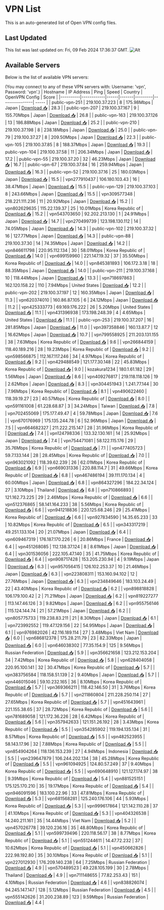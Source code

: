 # VPN List

This is an auto-generated list of Open VPN config files.

## Last Updated

This list was last updated on: Fri, 09 Feb 2024 17:36:37 GMT.
![Alt](https://repobeats.axiom.co/api/embed/186b98318ef1479477931607c1ad7d823f12451f.svg "Repobeats analytics image")

## Available Servers

Below is the list of available VPN servers:

(You may connect to any of these VPN servers with: Username: 'vpn', Password: 'vpn'.)
| Hostname | IP Address | Ping | Speed | Country | OpenVPN Config | Score |
|----------|------------|------|-------|---------|----------------| ----- |
| public-vpn-251 | 219.100.37.223 | 8 | 175.98Mbps | Japan | [Download 📥](./configs/server_0_JP.ovpn) | 28.3 |
| public-vpn-207 | 219.100.37.167 | 9 | 155.70Mbps | Japan | [Download 📥](./configs/server_1_JP.ovpn) | 26.8 |
| public-vpn-163 | 219.100.37.126 | 13 | 186.88Mbps | Japan | [Download 📥](./configs/server_2_JP.ovpn) | 25.2 |
| public-vpn-210 | 219.100.37.198 | 8 | 238.18Mbps | Japan | [Download 📥](./configs/server_3_JP.ovpn) | 25.0 |
| public-vpn-79 | 219.100.37.27 | 8 | 209.50Mbps | Japan | [Download 📥](./configs/server_4_JP.ovpn) | 22.3 |
| public-vpn-105 | 219.100.37.85 | 8 | 188.37Mbps | Japan | [Download 📥](./configs/server_5_JP.ovpn) | 19.3 |
| public-vpn-104 | 219.100.37.58 | 11 | 206.34Mbps | Japan | [Download 📥](./configs/server_6_JP.ovpn) | 17.2 |
| public-vpn-55 | 219.100.37.20 | 32 | 46.23Mbps | Japan | [Download 📥](./configs/server_7_JP.ovpn) | 16.7 |
| public-vpn-67 | 219.100.37.84 | 16 | 259.94Mbps | Japan | [Download 📥](./configs/server_8_JP.ovpn) | 16.3 |
| public-vpn-52 | 219.100.37.16 | 25 | 180.03Mbps | Japan | [Download 📥](./configs/server_9_JP.ovpn) | 15.5 |
| vpn277910437 | 106.180.103.43 | 16 | 38.47Mbps | Japan | [Download 📥](./configs/server_10_JP.ovpn) | 15.5 |
| public-vpn-129 | 219.100.37.103 | 8 | 243.66Mbps | Japan | [Download 📥](./configs/server_11_JP.ovpn) | 15.5 |
| vpn309577348 | 218.221.111.236 | 11 | 20.92Mbps | Japan | [Download 📥](./configs/server_12_JP.ovpn) | 15.2 |
| vpn802629635 | 115.22.139.37 | 25 | 10.01Mbps | Korea Republic of | [Download 📥](./configs/server_13_KR.ovpn) | 15.2 |
| vpn543703650 | 92.202.213.130 | 1 | 24.91Mbps | Japan | [Download 📥](./configs/server_14_JP.ovpn) | 14.7 |
| vpn270499739 | 123.198.130.112 | 14 | 74.05Mbps | Japan | [Download 📥](./configs/server_15_JP.ovpn) | 14.3 |
| public-vpn-102 | 219.100.37.32 | 16 | 127.77Mbps | Japan | [Download 📥](./configs/server_16_JP.ovpn) | 14.3 |
| public-vpn-88 | 219.100.37.30 | 14 | 74.35Mbps | Japan | [Download 📥](./configs/server_17_JP.ovpn) | 14.2 |
| vpn846611798 | 220.95.112.134 | 30 | 58.01Mbps | Korea Republic of | [Download 📥](./configs/server_18_KR.ovpn) | 14.0 |
| vpn699159960 | 221.147.19.32 | 37 | 35.50Mbps | Korea Republic of | [Download 📥](./configs/server_19_KR.ovpn) | 14.0 |
| vpn845381893 | 106.172.3.18 | 18 | 88.35Mbps | Japan | [Download 📥](./configs/server_20_JP.ovpn) | 14.0 |
| public-vpn-211 | 219.100.37.168 | 10 | 118.44Mbps | Japan | [Download 📥](./configs/server_21_JP.ovpn) | 13.3 |
| vpn718697863 | 162.120.158.22 | 110 | 7.94Mbps | United States | [Download 📥](./configs/server_22_US.ovpn) | 12.2 |
| public-vpn-202 | 219.100.37.197 | 12 | 160.35Mbps | Japan | [Download 📥](./configs/server_23_JP.ovpn) | 11.3 |
| vpn620374010 | 160.86.87.105 | 6 | 24.12Mbps | Japan | [Download 📥](./configs/server_24_JP.ovpn) | 11.2 |
| vpn425333773 | 69.169.176.222 | 26 | 5.20Mbps | United States | [Download 📥](./configs/server_25_US.ovpn) | 11.1 |
| vpn431396938 | 173.198.248.39 | 4 | 4.65Mbps | United States | [Download 📥](./configs/server_26_US.ovpn) | 11.1 |
| public-vpn-253 | 219.100.37.207 | 16 | 281.85Mbps | Japan | [Download 📥](./configs/server_27_JP.ovpn) | 11.0 |
| vpn397358846 | 160.13.87.7 | 12 | 16.62Mbps | Japan | [Download 📥](./configs/server_28_JP.ovpn) | 10.7 |
| vpn799558925 | 211.203.131.155 | 38 | 7.63Mbps | Korea Republic of | [Download 📥](./configs/server_29_KR.ovpn) | 9.6 |
| vpn266844159 | 118.40.189.216 | 28 | 19.23Mbps | Korea Republic of | [Download 📥](./configs/server_30_KR.ovpn) | 9.2 |
| vpn598566875 | 112.167.117.246 | 34 | 4.97Mbps | Korea Republic of | [Download 📥](./configs/server_31_KR.ovpn) | 9.2 |
| vpn429488549 | 121.177.30.148 | 22 | 45.83Mbps | Korea Republic of | [Download 📥](./configs/server_32_KR.ovpn) | 9.0 |
| kozakura1234 | 180.1.61.182 | 29 | 1.56Mbps | Japan | [Download 📥](./configs/server_33_JP.ovpn) | 8.6 |
| vpn409276817 | 219.118.118.126 | 19 | 2.62Mbps | Japan | [Download 📥](./configs/server_34_JP.ovpn) | 8.3 |
| vpn304451943 | 1.241.77.144 | 30 | 7.96Mbps | Korea Republic of | [Download 📥](./configs/server_35_KR.ovpn) | 8.1 |
| vpn490622460 | 118.39.19.27 | 23 | 40.57Mbps | Korea Republic of | [Download 📥](./configs/server_36_KR.ovpn) | 8.0 |
| vpn591161008 | 61.228.68.87 | 3 | 34.24Mbps | Taiwan | [Download 📥](./configs/server_37_TW.ovpn) | 7.8 |
| vpn702455069 | 175.177.49.47 | 4 | 59.78Mbps | Japan | [Download 📥](./configs/server_38_JP.ovpn) | 7.6 |
| vpn670176969 | 175.135.244.78 | 6 | 52.96Mbps | Japan | [Download 📥](./configs/server_39_JP.ovpn) | 7.5 |
| vpn664682327 | 211.222.215.147 | 28 | 31.96Mbps | Korea Republic of | [Download 📥](./configs/server_40_KR.ovpn) | 7.4 |
| vpn124798336 | 133.32.130.161 | 14 | 25.92Mbps | Japan | [Download 📥](./configs/server_41_JP.ovpn) | 7.4 |
| vpn754471081 | 58.122.115.176 | 29 | 35.76Mbps | Korea Republic of | [Download 📥](./configs/server_42_KR.ovpn) | 7.1 |
| vpn477405723 | 59.7.133.144 | 28 | 28.45Mbps | Korea Republic of | [Download 📥](./configs/server_43_KR.ovpn) | 7.0 |
| vpn963021092 | 118.39.62.239 | 26 | 62.01Mbps | Korea Republic of | [Download 📥](./configs/server_44_KR.ovpn) | 6.9 |
| vpn669031336 | 220.88.114.7 | 31 | 49.66Mbps | Korea Republic of | [Download 📥](./configs/server_45_KR.ovpn) | 6.8 |
| vpn467486194 | 39.111.170.134 | 4 | 60.00Mbps | Japan | [Download 📥](./configs/server_46_JP.ovpn) | 6.8 |
| vpn864327296 | 184.22.34.124 | 27 | 3.10Mbps | Thailand | [Download 📥](./configs/server_47_TH.ovpn) | 6.8 |
| vpn710866893 | 121.162.73.225 | 29 | 2.46Mbps | Korea Republic of | [Download 📥](./configs/server_48_KR.ovpn) | 6.6 |
| vpn512376865 | 58.141.164.233 | 38 | 5.56Mbps | Korea Republic of | [Download 📥](./configs/server_49_KR.ovpn) | 6.6 |
| vpn941218836 | 220.125.68.246 | 29 | 25.41Mbps | Korea Republic of | [Download 📥](./configs/server_50_KR.ovpn) | 6.6 |
| vpn927834590 | 14.35.65.233 | 33 | 10.82Mbps | Korea Republic of | [Download 📥](./configs/server_51_KR.ovpn) | 6.5 |
| vpn343317219 | 49.251.133.104 | 20 | 21.07Mbps | Japan | [Download 📥](./configs/server_52_JP.ovpn) | 6.4 |
| vpn609467319 | 176.187.170.226 | 6 | 20.86Mbps | France | [Download 📥](./configs/server_53_FR.ovpn) | 6.4 |
| vpn451268085 | 112.138.37.124 | 8 | 8.61Mbps | Japan | [Download 📥](./configs/server_54_JP.ovpn) | 6.4 |
| vpn301536056 | 222.105.47.140 | 35 | 41.75Mbps | Korea Republic of | [Download 📥](./configs/server_55_KR.ovpn) | 6.4 |
| vpn908717428 | 153.205.230.94 | 4 | 9.19Mbps | Japan | [Download 📥](./configs/server_56_JP.ovpn) | 6.3 |
| vpn957056415 | 126.102.253.37 | 10 | 21.46Mbps | Japan | [Download 📥](./configs/server_57_JP.ovpn) | 6.3 |
| vpn223808311 | 153.160.94.102 | 12 | 27.76Mbps | Japan | [Download 📥](./configs/server_58_JP.ovpn) | 6.3 |
| vpn234849646 | 183.103.24.49 | 22 | 43.40Mbps | Korea Republic of | [Download 📥](./configs/server_59_KR.ovpn) | 6.2 |
| vpn898818828 | 106.179.100.42 | 2 | 71.21Mbps | Japan | [Download 📥](./configs/server_60_JP.ovpn) | 6.2 |
| vpn819227277 | 113.147.46.126 | 3 | 9.82Mbps | Japan | [Download 📥](./configs/server_61_JP.ovpn) | 6.2 |
| vpn955756146 | 115.124.144.74 | 21 | 57.21Mbps | Japan | [Download 📥](./configs/server_62_JP.ovpn) | 6.2 |
| vpn805775733 | 119.238.83.211 | 21 | 8.30Mbps | Japan | [Download 📥](./configs/server_63_JP.ovpn) | 6.1 |
| vpn723992552 | 119.47.129.156 | 22 | 54.95Mbps | Japan | [Download 📥](./configs/server_64_JP.ovpn) | 6.1 |
| vpn976982026 | 42.116.189.114 | 27 | 3.48Mbps | Viet Nam | [Download 📥](./configs/server_65_VN.ovpn) | 6.0 |
| vpn686812378 | 175.28.211.79 | 23 | 82.33Mbps | Japan | [Download 📥](./configs/server_66_JP.ovpn) | 6.0 |
| vpn646038302 | 77.35.154.9 | 125 | 9.56Mbps | Russian Federation | [Download 📥](./configs/server_67_RU.ovpn) | 5.9 |
| vpn356621658 | 123.212.153.204 | 34 | 7.42Mbps | Korea Republic of | [Download 📥](./configs/server_68_KR.ovpn) | 5.8 |
| vpn628404058 | 220.95.100.141 | 32 | 30.47Mbps | Korea Republic of | [Download 📥](./configs/server_69_KR.ovpn) | 5.7 |
| vpn383756584 | 118.158.51.139 | 2 | 9.40Mbps | Japan | [Download 📥](./configs/server_70_JP.ovpn) | 5.7 |
| vpn446015046 | 59.10.232.165 | 36 | 8.10Mbps | Korea Republic of | [Download 📥](./configs/server_71_KR.ovpn) | 5.7 |
| vpn369366211 | 118.42.146.50 | 31 | 3.76Mbps | Korea Republic of | [Download 📥](./configs/server_72_KR.ovpn) | 5.7 |
| vpn211860804 | 211.228.250.114 | 27 | 27.65Mbps | Korea Republic of | [Download 📥](./configs/server_73_KR.ovpn) | 5.7 |
| vpn451643961 | 221.155.38.65 | 37 | 28.72Mbps | Korea Republic of | [Download 📥](./configs/server_74_KR.ovpn) | 5.6 |
| vpn781689058 | 121.172.36.226 | 28 | 6.42Mbps | Korea Republic of | [Download 📥](./configs/server_75_KR.ovpn) | 5.6 |
| vpn357942633 | 121.151.26.192 | 28 | 3.43Mbps | Korea Republic of | [Download 📥](./configs/server_76_KR.ovpn) | 5.5 |
| vpn354285902 | 119.194.135.134 | 31 | 8.57Mbps | Korea Republic of | [Download 📥](./configs/server_77_KR.ovpn) | 5.5 |
| vpn482523955 | 58.143.17.96 | 32 | 7.88Mbps | Korea Republic of | [Download 📥](./configs/server_78_KR.ovpn) | 5.5 |
| vpn854904264 | 118.136.153.239 | 27 | 4.94Mbps | Indonesia | [Download 📥](./configs/server_79_ID.ovpn) | 5.5 |
| vpn239647879 | 106.244.202.134 | 38 | 45.28Mbps | Korea Republic of | [Download 📥](./configs/server_80_KR.ovpn) | 5.5 |
| vpn961094925 | 124.80.57.249 | 37 | 9.40Mbps | Korea Republic of | [Download 📥](./configs/server_81_KR.ovpn) | 5.5 |
| vpn690648910 | 121.127.174.97 | 38 | 9.39Mbps | Korea Republic of | [Download 📥](./configs/server_82_KR.ovpn) | 5.4 |
| vpn881525151 | 175.125.170.210 | 35 | 19.17Mbps | Korea Republic of | [Download 📥](./configs/server_83_KR.ovpn) | 5.4 |
| vpn946091596 | 183.100.22.96 | 33 | 47.81Mbps | Korea Republic of | [Download 📥](./configs/server_84_KR.ovpn) | 5.3 |
| vpn681568281 | 125.240.176.106 | 44 | 5.93Mbps | Korea Republic of | [Download 📥](./configs/server_85_KR.ovpn) | 5.3 |
| vpn999617864 | 121.142.110.28 | 37 | 41.10Mbps | Korea Republic of | [Download 📥](./configs/server_86_KR.ovpn) | 5.3 |
| vpn404326538 | 14.240.211.161 | 35 | 14.44Mbps | Viet Nam | [Download 📥](./configs/server_87_VN.ovpn) | 5.2 |
| vpn457026778 | 39.120.236.16 | 35 | 48.80Mbps | Korea Republic of | [Download 📥](./configs/server_88_KR.ovpn) | 5.1 |
| vpn599739496 | 220.118.56.17 | 38 | 8.77Mbps | Korea Republic of | [Download 📥](./configs/server_89_KR.ovpn) | 5.1 |
| vpn551244611 | 14.47.72.232 | 37 | 10.62Mbps | Korea Republic of | [Download 📥](./configs/server_90_KR.ovpn) | 5.1 |
| vpn450662826 | 222.98.192.80 | 35 | 30.10Mbps | Korea Republic of | [Download 📥](./configs/server_91_KR.ovpn) | 5.1 |
| vpn227012930 | 176.209.140.238 | 64 | 7.25Mbps | Russian Federation | [Download 📥](./configs/server_92_RU.ovpn) | 4.9 |
| vpn570489523 | 49.228.105.199 | 30 | 2.78Mbps | Thailand | [Download 📥](./configs/server_93_TH.ovpn) | 4.9 |
| vpn711148655 | 77.82.253.43 | 151 | 4.10Mbps | Russian Federation | [Download 📥](./configs/server_94_RU.ovpn) | 4.6 |
| vpn838826074 | 94.245.147.147 | 128 | 5.12Mbps | Russian Federation | [Download 📥](./configs/server_95_RU.ovpn) | 4.5 |
| vpn555142626 | 31.200.238.89 | 123 | 9.59Mbps | Russian Federation | [Download 📥](./configs/server_96_RU.ovpn) | 4.4 |
